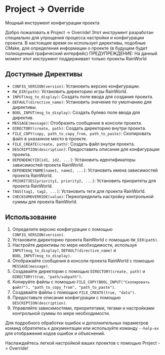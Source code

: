 # Project -> Override

Мощный инструмент конфигурации проекта

Добро пожаловать в Project -> Override! Этот инструмент разработан специально для упрощения процесса настройки и конфигурации проекта. В настоящее время он использует директивы, подобные CMake, для определения информации о проекте (в будущем будет полноценный графический интерфейс)
ПРЕДУПРЕЖДЕНИЕ: На данный момент этот инструмент поддерживает только проекты RainWorld

## Доступные Директивы

* `CONFIG_VERSION(version)`: Установить версию конфигурации.
* `RW_DIR(path)`: Установить директорию игры RainWorld.
* `INPUT(msg_to_display)`: Создать поле ввода для создания проекта.
* `DEFAULT(directive_name)`: Установить значение по умолчанию для директивы.
* `BOOL_INPUT(msg_to_display)`: Создать булево поле ввода для директив.
* `MESSAGE(message)`: Отобразить сообщение в консоли проекта.
* `DIRECTORY(create, path)`: Создать директорию внутри проекта.
* `FILE_COPY(copy, path_to_copy_from, path_to_paste)`: Скопировать файл в указанное место в проекте.
* `FILE_CREATE(create, path)`: Создать файл внутри проекта.
* `DESCRIPTION(description)`: Предоставить описание для конфигурации проекта.
* `DEPENDENCYID[id1, id2, ...]`: Установить идентификаторы зависимостей проекта RainWorld.
* `DEPENDENCYNAME[name1, name2, ...]`: Установить имена зависимостей проекта RainWorld.
* `PRIORITIES[priority1, priority2, ...]`: Установить приоритеты для проекта RainWorld.
* `TAGS[tag1, tag2, ...]`: Установить теги для проекта RainWorld.
* `CHECKSUMOVERRIDE(value)`: Переопределить настройку контрольной суммы для проекта RainWorld.

## Использование

1. Определите версию конфигурации с помощью `CONFIG_VERSION(version)`.
2. Установите директорию проекта RainWorld с помощью `RW_DIR(path)`.
3. Настройте директивы по мере необходимости, используя `INPUT(msg_to_display)`, `DEFAULT(directive_name)` и `BOOL_INPUT(msg_to_display)`.
4. Отображайте сообщения в консоли проекта RainWorld с помощью `MESSAGE(message)`.
5. Создавайте директории с помощью `DIRECTORY(create, path)` и `DIRECTORY(true, "path/subpath")`.
6. Копируйте файлы с помощью `FILE_COPY(BOOL_INPUT("Скопировать файл?"), "path_to_copy_from", "path_to_paste")`.
7. Создавайте файлы с помощью `FILE_CREATE(true, "data")`.
8. Предоставьте описание конфигурации с помощью `DESCRIPTION(description)`.
9. Управляйте зависимостями, приоритетами, тегами и настройками контрольной суммы по мере необходимости.

Для подробного обработки ошибок и дополнительных параметров команд обратитесь к документации или используйте команду `--help-ex` для отображения кодов ошибок и объяснений.

Наслаждайтесь легкой настройкой ваших проектов с помощью Project -> Override!